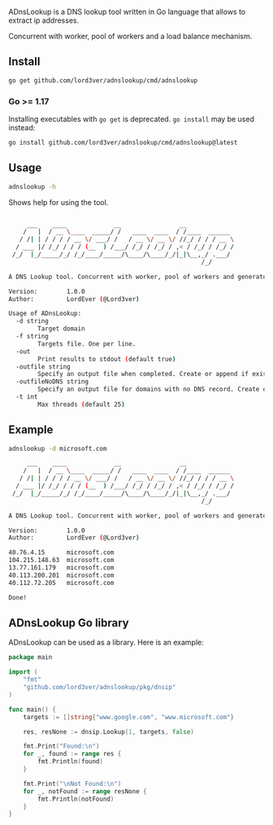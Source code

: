 ADnsLookup is a DNS lookup tool written in Go language that allows to extract ip addresses.

Concurrent with worker, pool of workers and a load balance mechanism.

## Install
```sh
go get github.com/lord3ver/adnslookup/cmd/adnslookup
```

### Go >= 1.17
Installing executables with `go get` is deprecated. `go install` may be used instead:
```sh
go install github.com/lord3ver/adnslookup/cmd/adnslookup@latest
```

## Usage
```sh
adnslookup -h
```
Shows help for using the tool.
```sh

     ___    ____             __                __
    /   |  / __ \____  _____/ /   ____  ____  / /____  ______
   / /| | / / / / __ \/ ___/ /   / __ \/ __ \/ //_/ / / / __ \
  / ___ |/ /_/ / / / (__  ) /___/ /_/ / /_/ / ,< / /_/ / /_/ /
 /_/  |_/_____/_/ /_/____/_____/\____/\____/_/|_|\__,_/ .___/
                                                     /_/

A DNS Lookup tool. Concurrent with worker, pool of workers and generator "load balance" mechanism.

Version:        1.0.0
Author:         LordEver (@Lord3ver)

Usage of ADnsLookup:
  -d string
        Target domain
  -f string
        Targets file. One per line.
  -out
        Print results to stdout (default true)
  -outfile string
        Specify an output file when completed. Create or append if exists.
  -outfileNoDNS string
        Specify an output file for domains with no DNS record. Create or append if exists.
  -t int
        Max threads (default 25)
```

## Example
```sh
adnslookup -d microsoft.com

     ___    ____             __                __
    /   |  / __ \____  _____/ /   ____  ____  / /____  ______
   / /| | / / / / __ \/ ___/ /   / __ \/ __ \/ //_/ / / / __ \
  / ___ |/ /_/ / / / (__  ) /___/ /_/ / /_/ / ,< / /_/ / /_/ /
 /_/  |_/_____/_/ /_/____/_____/\____/\____/_/|_|\__,_/ .___/
                                                     /_/

A DNS Lookup tool. Concurrent with worker, pool of workers and generator "load balance" mechanism.

Version:        1.0.0
Author:         LordEver (@Lord3ver)

40.76.4.15      microsoft.com
104.215.148.63  microsoft.com
13.77.161.179   microsoft.com
40.113.200.201  microsoft.com
40.112.72.205   microsoft.com

Done!
```

## ADnsLookup Go library
ADnsLookup can be used as a library. Here is an example:

```go
package main

import (
	"fmt"
	"github.com/lord3ver/adnslookup/pkg/dnsip"
)

func main() {
	targets := []string{"www.google.com", "www.microsoft.com"}

	res, resNone := dnsip.Lookup(1, targets, false)

	fmt.Print("Found:\n")
	for _, found := range res {
		fmt.Println(found)
	}

	fmt.Print("\nNot Found:\n")
	for _, notFound := range resNone {
		fmt.Println(notFound)
	}
}
```